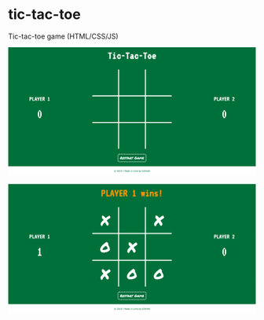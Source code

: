 # tic-tac-toe
Tic-tac-toe game (HTML/CSS/JS)  
  
![Screenshot 01](/Screenshot%202020-08-23%20at%2020.38.36.png "Tic-tac-toe 01")  
  
![Screenshot 02](/Screenshot%202020-08-23%20at%2020.41.07.png "Tic-tac-toe 02")  
